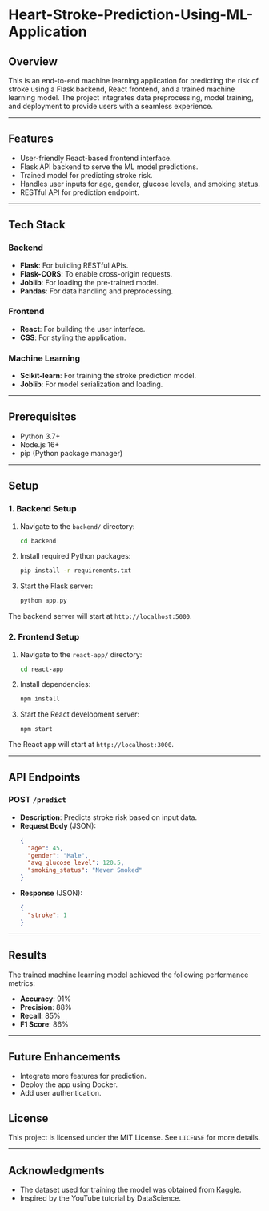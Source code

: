 # Heart-Stroke-Prediction-Using-ML-Application

## Overview
This is an end-to-end machine learning application for predicting the risk of stroke using a Flask backend, React frontend, and a trained machine learning model. The project integrates data preprocessing, model training, and deployment to provide users with a seamless experience.

---

## Features
- User-friendly React-based frontend interface.
- Flask API backend to serve the ML model predictions.
- Trained model for predicting stroke risk.
- Handles user inputs for age, gender, glucose levels, and smoking status.
- RESTful API for prediction endpoint.

---

## Tech Stack
### Backend
- **Flask**: For building RESTful APIs.
- **Flask-CORS**: To enable cross-origin requests.
- **Joblib**: For loading the pre-trained model.
- **Pandas**: For data handling and preprocessing.

### Frontend
- **React**: For building the user interface.
- **CSS**: For styling the application.

### Machine Learning
- **Scikit-learn**: For training the stroke prediction model.
- **Joblib**: For model serialization and loading.


---

## Prerequisites
- Python 3.7+
- Node.js 16+
- pip (Python package manager)

---

## Setup
### 1. Backend Setup
1. Navigate to the `backend/` directory:
   ```bash
   cd backend
   ```
2. Install required Python packages:
   ```bash
   pip install -r requirements.txt
   ```
3. Start the Flask server:
   ```bash
   python app.py
   ```

The backend server will start at `http://localhost:5000`.

### 2. Frontend Setup
1. Navigate to the `react-app/` directory:
   ```bash
   cd react-app
   ```
2. Install dependencies:
   ```bash
   npm install
   ```
3. Start the React development server:
   ```bash
   npm start
   ```

The React app will start at `http://localhost:3000`.

---

## API Endpoints
### POST `/predict`
- **Description**: Predicts stroke risk based on input data.
- **Request Body** (JSON):
  ```json
  {
    "age": 45,
    "gender": "Male",
    "avg_glucose_level": 120.5,
    "smoking_status": "Never Smoked"
  }
  ```
- **Response** (JSON):
  ```json
  {
    "stroke": 1
  }
  ```

---

## Results
The trained machine learning model achieved the following performance metrics:
- **Accuracy**: 91%
- **Precision**: 88%
- **Recall**: 85%
- **F1 Score**: 86%

---

## Future Enhancements
- Integrate more features for prediction.
- Deploy the app using Docker.
- Add user authentication.



## License
This project is licensed under the MIT License. See `LICENSE` for more details.

---

## Acknowledgments
- The dataset used for training the model was obtained from [Kaggle](https://www.kaggle.com/).
- Inspired by the YouTube tutorial by DataScience.
